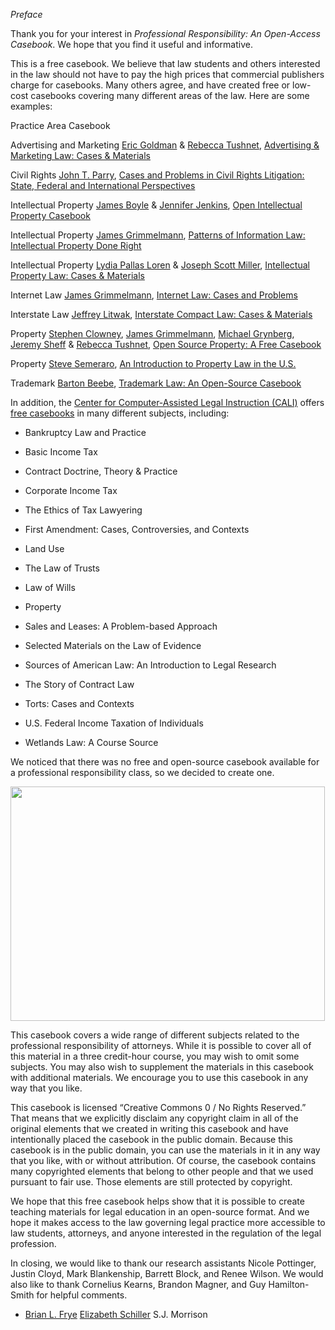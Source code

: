 _Preface_

Thank you for your interest in _Professional Responsibility: An
Open-Access Casebook_. We hope that you find it useful and informative.

This is a free casebook. We believe that law students and others
interested in the law should not have to pay the high prices that
commercial publishers charge for casebooks. Many others agree, and have
created free or low-cost casebooks covering many different areas of the
law. Here are some examples:




Practice Area
Casebook




Advertising and Marketing
<a href="https://www.ericgoldman.org/">Eric Goldman</a> & <a href="https://hls.harvard.edu/faculty/directory/11412/Tushnet">Rebecca Tushnet</a>, <a href="https://blog.ericgoldman.org/archives/2019/01/announcing-the-fourth-edition-of-advertising-marketing-law-cases-materials-by-tushnet-goldman-2.htm">Advertising & Marketing Law: Cases & Materials</a>


Civil Rights
<a href="https://law.lclark.edu/live/profiles/269-john-parry">John T. Parry</a>, <a href="https://www.semaphorepress.com/CivilRightsLitigationOverview.html">Cases and Problems in Civil Rights Litigation: State, Federal and International Perspectives</a>


Intellectual Property
<a href="https://law.duke.edu/fac/boyle/">James Boyle</a> & <a href="https://law.duke.edu/fac/jenkins/">Jennifer Jenkins</a>, <a href="https://law.duke.edu/cspd/openip/">Open Intellectual Property Casebook</a>


Intellectual Property
<a href="https://james.grimmelmann.net/ipbook/">James Grimmelmann</a>, <a href="https://james.grimmelmann.net/ipbook/">Patterns of Information Law: Intellectual Property Done Right</a>


Intellectual Property
<a href="https://law.lclark.edu/live/profiles/293-lydia-loren">Lydia Pallas Loren</a> & <a href="http://www.law.uga.edu/profile/joseph-s-miller">Joseph Scott Miller</a>, <a href="https://www.semaphorepress.com/IntellectualPropertyLaw_overview.html">Intellectual Property Law: Cases & Materials</a>


Internet Law
<a href="http://james.grimmelmann.net/">James Grimmelmann</a>, <a href="http://internetcasebook.com/">Internet Law: Cases and Problems</a>


Interstate Law
<a href="https://law.lclark.edu/live/profiles/2860-jeff-litwak">Jeffrey Litwak</a>, <a href="https://www.semaphorepress.com/InterstateCompactLaw_overview.html">Interstate Compact Law: Cases & Materials</a>


Property
<a href="https://law.uark.edu/directory/directory-faculty/uid/sclowney/name/Steve+Clowney/">Stephen Clowney</a>, <a href="https://james.grimmelmann.net/">James Grimmelmann</a>, <a href="https://law.depaul.edu/faculty-and-staff/faculty-a-z/Pages/michael-grynberg.aspx">Michael Grynberg</a>, <a href="https://www.stjohns.edu/academics/bio/jeremy-sheff">Jeremy Sheff</a> & <a href="https://hls.harvard.edu/faculty/directory/11412/Tushnet">Rebecca Tushnet</a>, <a href="https://opensourceproperty.org/">Open Source Property: A Free Casebook</a>


Property
<a href="https://www.tjsl.edu/directory/steven-semeraro">Steve Semeraro</a>, <a href="https://www.semaphorepress.com/PropertyLaw_overview.html">An Introduction to Property Law in the U.S.</a>


Trademark
<a href="https://its.law.nyu.edu/facultyprofiles/index.cfm?fuseaction=profile.overview&personid=30077">Barton Beebe</a>, <a href="http://tmcasebook.org/">Trademark Law: An Open-Source Casebook</a>




In addition, the [Center for Computer-Assisted Legal Instruction
(CALI)](https://www.cali.org/) offers [free
casebooks](https://www.cali.org/collections/casebook) in many
different subjects, including:

- Bankruptcy Law and Practice

- Basic Income Tax

- Contract Doctrine, Theory & Practice

- Corporate Income Tax

- The Ethics of Tax Lawyering

- First Amendment: Cases, Controversies, and Contexts

- Land Use

- The Law of Trusts

- Law of Wills

- Property

- Sales and Leases: A Problem-based Approach

- Selected Materials on the Law of Evidence

- Sources of American Law: An Introduction to Legal Research

- The Story of Contract Law

- Torts: Cases and Contexts

- U.S. Federal Income Taxation of Individuals

- Wetlands Law: A Course Source

We noticed that there was no free and open-source casebook available for
a professional responsibility class, so we decided to create one.

<img src="/assets/images/image1.png" style="width:5.23438in;height:3.91026in" />

This casebook covers a wide range of different subjects related to the
professional responsibility of attorneys. While it is possible to cover
all of this material in a three credit-hour course, you may wish to omit
some subjects. You may also wish to supplement the materials in this
casebook with additional materials. We encourage you to use this
casebook in any way that you like.

This casebook is licensed “Creative Commons 0 / No Rights Reserved.”
That means that we explicitly disclaim any copyright claim in all of the
original elements that we created in writing this casebook and have
intentionally placed the casebook in the public domain. Because this
casebook is in the public domain, you can use the materials in it in any
way that you like, with or without attribution. Of course, the casebook
contains many copyrighted elements that belong to other people and that
we used pursuant to fair use. Those elements are still protected by
copyright.

We hope that this free casebook helps show that it is possible to create
teaching materials for legal education in an open-source format. And we
hope it makes access to the law governing legal practice more accessible
to law students, attorneys, and anyone interested in the regulation of
the legal profession.

In closing, we would like to thank our research assistants Nicole
Pottinger, Justin Cloyd, Mark Blankenship, Barrett Block, and Renee
Wilson. We would also like to thank Cornelius Kearns, Brandon Magner,
and Guy Hamilton-Smith for helpful comments.

- [Brian L. Frye](http://law.uky.edu/directory/brian-l-frye) 
 [Elizabeth
 Schiller](https://law.richmond.edu/faculty/eschille/) 
 S.J. Morrison
